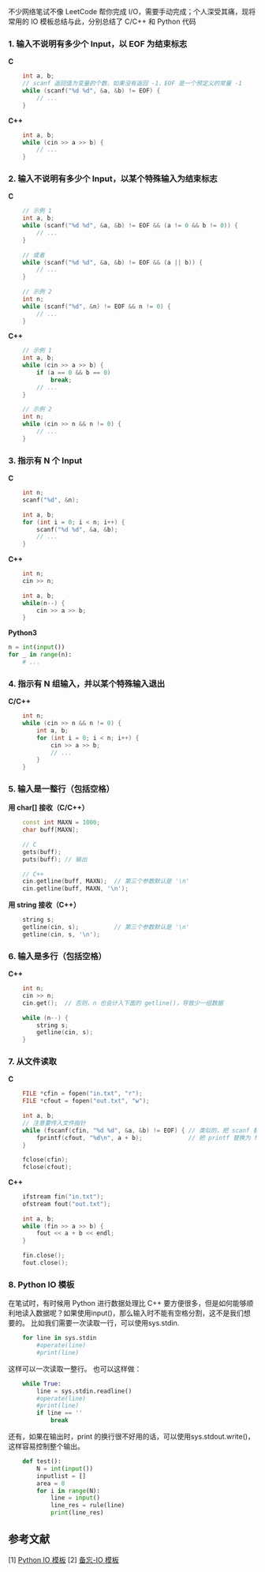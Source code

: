 不少网络笔试不像 LeetCode 帮你完成 I/O，需要手动完成；个人深受其痛，现将常用的 IO 模板总结与此，分别总结了 C/C++ 和 Python 代码


### 1. 输入不说明有多少个 Input，以 EOF 为结束标志

**C**

```c
    int a, b;
    // scanf 返回值为变量的个数，如果没有返回 -1，EOF 是一个预定义的常量 -1
    while (scanf("%d %d", &a, &b) != EOF) {  
        // ...
    }
```
**C++**

```cpp
    int a, b;
    while (cin >> a >> b) {
        // ...
    }
```
### 2. 输入不说明有多少个 Input，以某个特殊输入为结束标志

**C**
```c
    // 示例 1
    int a, b;
    while (scanf("%d %d", &a, &b) != EOF && (a != 0 && b != 0)) {
        // ...
    }
    
    // 或者
    while (scanf("%d %d", &a, &b) != EOF && (a || b)) {
        // ...
    }
    
    // 示例 2
    int n;
    while (scanf("%d", &n) != EOF && n != 0) {
        // ...
    }
```
**C++**
```cpp
    // 示例 1
    int a, b;
    while (cin >> a >> b) {
        if (a == 0 && b == 0)
            break;
        // ...
    }
    
    // 示例 2
    int n;
    while (cin >> n && n != 0) {
        // ...
    }
```
### 3. 指示有 N 个 Input

**C**
```c
    int n;
    scanf("%d", &n);
    
    int a, b;
    for (int i = 0; i < n; i++) {
        scanf("%d %d", &a, &b);
        // ...
    }
```

**C++**
```cpp
    int n;
    cin >> n;
    
    int a, b;
    while(n--) {
        cin >> a >> b;
    }
```

**Python3**
```py
n = int(input())
for _ in range(n):
    # ...
```




### 4. 指示有 N 组输入，并以某个特殊输入退出

**C/C++**
```cpp
    int n;
    while (cin >> n && n != 0) {
        int a, b;
        for (int i = 0; i < n; i++) {
            cin >> a >> b;
            // ...
        }
    }
```
### 5. 输入是一整行（包括空格）

**用 char[] 接收（C/C++）**
```cpp
    const int MAXN = 1000;
    char buff[MAXN];
    
    // C
    gets(buff);
    puts(buff); // 输出
    
    // C++
    cin.getline(buff, MAXN);  // 第三个参数默认是 '\n'
    cin.getline(buff, MAXN, '\n');
```
**用 string 接收（C++）**
```cpp
    string s;
    getline(cin, s);          // 第三个参数默认是 '\n'
    getline(cin, s, '\n');
```
### 6. 输入是多行（包括空格）

**C++**
```cpp
    int n;
    cin >> n;
    cin.get();  // 否则，n 也会计入下面的 getline()，导致少一组数据
    
    while (n--) {
        string s;
        getline(cin, s);
    }
```
### 7. 从文件读取

**C**
```c
    FILE *cfin = fopen("in.txt", "r");
    FILE *cfout = fopen("out.txt", "w");
    
    int a, b;
    // 注意要传入文件指针
    while (fscanf(cfin, "%d %d", &a, &b) != EOF) { // 类似的，把 scanf 替换成 fscanf
        fprintf(cfout, "%d\n", a + b);             // 把 printf 替换为 fprintf
    }
    
    fclose(cfin);
    fclose(cfout);
```
**C++**
```cpp
    ifstream fin("in.txt");
    ofstream fout("out.txt");
    
    int a, b;
    while (fin >> a >> b) {
        fout << a + b << endl;
    }
    
    fin.close();
    fout.close();

```
### 8. **Python IO 模板**

在笔试时，有时候用 Python 进行数据处理比 C++ 要方便很多，但是如何能够顺利地读入数据呢？如果使用input()，那么输入时不能有空格分割，这不是我们想要的。 比如我们需要一次读取一行，可以使用sys.stdin.
```py
    for line in sys.stdin
        #operate(line)
        #print(line)
```
这样可以一次读取一整行。 也可以这样做：
```py
    while True:
        line = sys.stdin.readline()
        #operate(line)
        #print(line)
        if line == ''
            break
```
还有，如果在输出时，print 的换行很不好用的话，可以使用sys.stdout.write()，这样容易控制整个输出。

```py
    def test():
        N = int(input())
        inputlist = []
        area = 0
        for i in range(N):
            line = input()
            line_res = rule(line)
            print(line_res)
```


## 参考文献
[1] [Python IO 模板](https://github.com/duboya/ML_Interview/blob/master/ML%E4%BB%A3%E7%A0%81%E5%9D%97/Python%20IO%20%E6%A8%A1%E6%9D%BF.md)
[2] [备忘-IO 模板](https://github.com/linxid/Interview_Notes-Chinese/blob/master/%E7%AE%97%E6%B3%95/%E5%A4%87%E5%BF%98-IO%E6%A8%A1%E6%9D%BF.md)